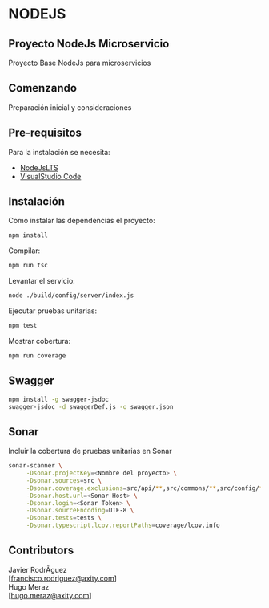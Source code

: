 # NODEJS

## Proyecto NodeJs Microservicio  

Proyecto Base NodeJs para microservicios

## Comenzando

Preparación inicial y consideraciones

## Pre-requisitos

Para la instalación se necesita:

* [NodeJsLTS](https://nodejs.org/)  
* [VisualStudio Code](https://code.visualstudio.com/)  

## Instalación

Como instalar las dependencias el proyecto:

```bash
npm install
```

Compilar:

```bash  
npm run tsc
```

Levantar el servicio:  

```bash  
node ./build/config/server/index.js
```

Ejecutar pruebas unitarias:  

```bash  
npm test
```

Mostrar cobertura:  

```bash  
npm run coverage
```

## Swagger  

```bash
npm install -g swagger-jsdoc
swagger-jsdoc -d swaggerDef.js -o swagger.json
```

## Sonar

Incluir la cobertura de pruebas unitarias en Sonar

```bash
sonar-scanner \
	 -Dsonar.projectKey=<Nombre del proyecto> \
	 -Dsonar.sources=src \
	 -Dsonar.coverage.exclusions=src/api/**,src/commons/**,src/config/**,src/models/**,src/to/**,src/facade/index.ts,src/facade/**/index.ts \
	 -Dsonar.host.url=<Sonar Host> \
	 -Dsonar.login=<Sonar Token> \
	 -Dsonar.sourceEncoding=UTF-8 \
	 -Dsonar.tests=tests \
	 -Dsonar.typescript.lcov.reportPaths=coverage/lcov.info
```

## Contributors

Javier RodrÃ­guez  
[francisco.rodriguez@axity.com]  
Hugo Meraz  
[hugo.meraz@axity.com]  